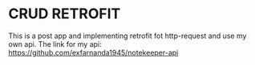 # CRUD RETROFIT

This is a post app and implementing retrofit fot http-request and use my own api. The link for my api: https://github.com/exfarnanda1945/notekeeper-api

